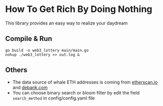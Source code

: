 # How To Get Rich By Doing Nothing
This library provides an easy way to realize your daydream

## Compile & Run
```
go build -o web3_lottery main/main.go
nohup ./web3_lottery >> out.log &
```

## Others
 * The data source of whale ETH addresses is coming from [etherscan.io](https://etherscan.io/accounts) and [debank.com](https://debank.com/ranking)
 * You can choose binary search or bloom filter by edit the field `search_method` in config/config.yaml file
